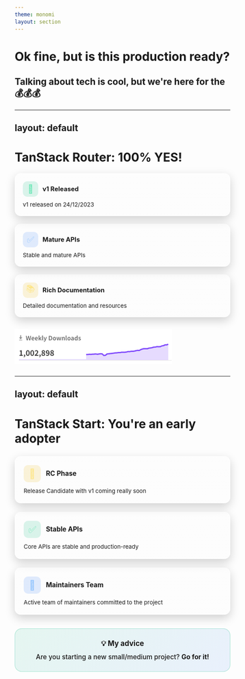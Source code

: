 ```yaml
---
theme: monomi
layout: section
---
```


# Ok fine, but is this production ready?

## Talking about tech is cool, but we're here for the 💰💰💰

---
layout: default
---

# TanStack Router: 100% YES! 

<div style="display:grid;grid-template-columns:repeat(auto-fit,minmax(280px,1fr));gap:18px;margin-top:20px;align-items:stretch">
  <div style="background:linear-gradient(180deg,rgba(255,255,255,.08),rgba(255,255,255,.02));border:1px solid rgba(255,255,255,.12);border-radius:14px;padding:18px;backdrop-filter:blur(3px);box-shadow:0 8px 22px rgba(0,0,0,.18)">
    <div style="display:flex;align-items:center;gap:10px;margin-bottom:10px">
      <div style="width:36px;height:36px;border-radius:10px;display:flex;align-items:center;justify-content:center;background:rgba(16,185,129,.15);color:#6ee7b7;font-size:20px">🎉</div>
      <h3 style="margin:0;font-size:1.05em">v1 Released</h3>
    </div>
    <p style="margin:0;;font-size:.95em">v1 released on 24/12/2023</p>
  </div>

  <div style="background:linear-gradient(180deg,rgba(255,255,255,.08),rgba(255,255,255,.02));border:1px solid rgba(255,255,255,.12);border-radius:14px;padding:18px;backdrop-filter:blur(3px);box-shadow:0 8px 22px rgba(0,0,0,.18)">
    <div style="display:flex;align-items:center;gap:10px;margin-bottom:10px">
      <div style="width:36px;height:36px;border-radius:10px;display:flex;align-items:center;justify-content:center;background:rgba(59,130,246,.15);color:#93c5fd;font-size:20px">✅</div>
      <h3 style="margin:0;font-size:1.05em">Mature APIs</h3>
    </div>
    <p style="margin:0;;font-size:.95em">Stable and mature APIs</p>
  </div>

  <div style="background:linear-gradient(180deg,rgba(255,255,255,.08),rgba(255,255,255,.02));border:1px solid rgba(255,255,255,.12);border-radius:14px;padding:18px;backdrop-filter:blur(3px);box-shadow:0 8px 22px rgba(0,0,0,.18)">
    <div style="display:flex;align-items:center;gap:10px;margin-bottom:10px">
      <div style="width:36px;height:36px;border-radius:10px;display:flex;align-items:center;justify-content:center;background:rgba(234,179,8,.15);color:#fde68a;font-size:20px">📚</div>
      <h3 style="margin:0;font-size:1.05em">Rich Documentation</h3>
    </div>
    <p style="margin:0;;font-size:.95em">Detailed documentation and resources</p>
  </div>
</div>

<br />

<img src=".demo/slides/img/router-npm.png" alt="TanStack Router Stats" style="margin: 10px auto" />

---
layout: default
---

# TanStack Start: You're an early adopter

<div style="display:grid;grid-template-columns:repeat(auto-fit,minmax(280px,1fr));gap:20px;margin-top:24px;align-items:stretch">
  <div style="background:linear-gradient(180deg,rgba(255,255,255,.08),rgba(255,255,255,.02));border:1px solid rgba(255,255,255,.12);border-radius:14px;padding:20px;backdrop-filter:blur(3px);box-shadow:0 8px 22px rgba(0,0,0,.18)">
    <div style="display:flex;align-items:center;gap:12px;margin-bottom:12px">
      <div style="width:40px;height:40px;border-radius:10px;display:flex;align-items:center;justify-content:center;background:rgba(234,179,8,.15);color:#fde68a;font-size:22px">🚧</div>
      <h3 style="margin:0;font-size:1.1em">RC Phase</h3>
    </div>
    <p style="margin:0;;font-size:.95em">Release Candidate with v1 coming really soon</p>
  </div>

  <div style="background:linear-gradient(180deg,rgba(255,255,255,.08),rgba(255,255,255,.02));border:1px solid rgba(255,255,255,.12);border-radius:14px;padding:20px;backdrop-filter:blur(3px);box-shadow:0 8px 22px rgba(0,0,0,.18)">
    <div style="display:flex;align-items:center;gap:12px;margin-bottom:12px">
      <div style="width:40px;height:40px;border-radius:10px;display:flex;align-items:center;justify-content:center;background:rgba(16,185,129,.15);color:#6ee7b7;font-size:22px">✅</div>
      <h3 style="margin:0;font-size:1.1em">Stable APIs</h3>
    </div>
    <p style="margin:0;;font-size:.95em">Core APIs are stable and production-ready</p>
  </div>

  <div style="background:linear-gradient(180deg,rgba(255,255,255,.08),rgba(255,255,255,.02));border:1px solid rgba(255,255,255,.12);border-radius:14px;padding:20px;backdrop-filter:blur(3px);box-shadow:0 8px 22px rgba(0,0,0,.18)">
    <div style="display:flex;align-items:center;gap:12px;margin-bottom:12px">
      <div style="width:40px;height:40px;border-radius:10px;display:flex;align-items:center;justify-content:center;background:rgba(59,130,246,.15);color:#93c5fd;font-size:22px">👥</div>
      <h3 style="margin:0;font-size:1.1em">Maintainers Team</h3>
    </div>
    <p style="margin:0;;font-size:.95em">Active team of maintainers committed to the project</p>
  </div>
</div>

<div style="background:linear-gradient(135deg,rgba(16,185,129,.1),rgba(59,130,246,.1));border:1px solid rgba(16,185,129,.3);border-radius:16px;padding:24px;margin-top:32px;text-align:center">
  <h3 style="margin:0 0 12px 0;font-size:1.2em;font-weight:700">💡 My advice</h3>
  <p style="margin:0;font-size:1.1em;font-weight:500">Are you starting a new small/medium project? <b>Go for it!</b></p>
</div>
